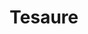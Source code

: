 ---
title: Tesaure
description: >-
    Description du projet
image: artmission.jpg

link: https://tesaur-di-museo.netlify.app/
mention: >-
    Vous devez vous trouver au musée pour vivre pleinement l'expérience. L'expérience a été conçue pour une navigation sur mobile (et non sur ordinateur).
locked: false
---
